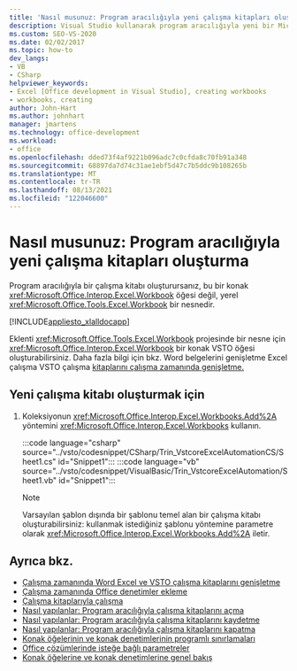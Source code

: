```yaml
---
title: 'Nasıl musunuz: Program aracılığıyla yeni çalışma kitapları oluşturma'
description: Visual Studio kullanarak program aracılığıyla yeni bir Microsoft Excel çalışma kitabı oluşturma hakkında Visual Studio.
ms.custom: SEO-VS-2020
ms.date: 02/02/2017
ms.topic: how-to
dev_langs:
- VB
- CSharp
helpviewer_keywords:
- Excel [Office development in Visual Studio], creating workbooks
- workbooks, creating
author: John-Hart
ms.author: johnhart
manager: jmartens
ms.technology: office-development
ms.workload:
- office
ms.openlocfilehash: dded73f4af9221b096adc7c0cfda8c70fb91a348
ms.sourcegitcommit: 68897da7d74c31ae1ebf5d47c7b5ddc9b108265b
ms.translationtype: MT
ms.contentlocale: tr-TR
ms.lasthandoff: 08/13/2021
ms.locfileid: "122046600"
---
```

# <a name="how-to-programmatically-create-new-workbooks"></a>Nasıl musunuz: Program aracılığıyla yeni çalışma kitapları oluşturma
  Program aracılığıyla bir çalışma kitabı oluşturursanız, bu bir konak <xref:Microsoft.Office.Interop.Excel.Workbook> öğesi değil, yerel <xref:Microsoft.Office.Tools.Excel.Workbook> bir nesnedir.

 [!INCLUDE[appliesto_xlalldocapp](../vsto/includes/appliesto-xlalldocapp-md.md)]

 Eklenti <xref:Microsoft.Office.Tools.Excel.Workbook> projesinde bir nesne için <xref:Microsoft.Office.Interop.Excel.Workbook> bir konak VSTO öğesi oluşturabilirsiniz. Daha fazla bilgi için bkz. Word belgelerini genişletme Excel çalışma VSTO çalışma [kitaplarını çalışma zamanında genişletme.](../vsto/extending-word-documents-and-excel-workbooks-in-vsto-add-ins-at-run-time.md)

## <a name="to-create-a-new-workbook"></a>Yeni çalışma kitabı oluşturmak için

1. Koleksiyonun <xref:Microsoft.Office.Interop.Excel.Workbooks.Add%2A> yöntemini <xref:Microsoft.Office.Interop.Excel.Workbooks> kullanın.

     :::code language="csharp" source="../vsto/codesnippet/CSharp/Trin_VstcoreExcelAutomationCS/Sheet1.cs" id="Snippet1":::
     :::code language="vb" source="../vsto/codesnippet/VisualBasic/Trin_VstcoreExcelAutomation/Sheet1.vb" id="Snippet1":::

    > [!NOTE]
    > Varsayılan şablon dışında bir şablonu temel alan bir çalışma kitabı oluşturabilirsiniz: kullanmak istediğiniz şablonu yöntemine parametre olarak <xref:Microsoft.Office.Interop.Excel.Workbooks.Add%2A> iletir.

## <a name="see-also"></a>Ayrıca bkz.
- [Çalışma zamanında Word Excel ve VSTO çalışma kitaplarını genişletme](../vsto/extending-word-documents-and-excel-workbooks-in-vsto-add-ins-at-run-time.md)
- [Çalışma zamanında Office denetimler ekleme](../vsto/adding-controls-to-office-documents-at-run-time.md)
- [Çalışma kitaplarıyla çalışma](../vsto/working-with-workbooks.md)
- [Nasıl yapılanlar: Program aracılığıyla çalışma kitaplarını açma](../vsto/how-to-programmatically-open-workbooks.md)
- [Nasıl yapılanlar: Program aracılığıyla çalışma kitaplarını kaydetme](../vsto/how-to-programmatically-save-workbooks.md)
- [Nasıl yapılanlar: Program aracılığıyla çalışma kitaplarını kapatma](../vsto/how-to-programmatically-close-workbooks.md)
- [Konak öğelerinin ve konak denetimlerinin programlı sınırlamaları](../vsto/programmatic-limitations-of-host-items-and-host-controls.md)
- [Office çözümlerinde isteğe bağlı parametreler](../vsto/optional-parameters-in-office-solutions.md)
- [Konak öğelerine ve konak denetimlerine genel bakış](../vsto/host-items-and-host-controls-overview.md)
